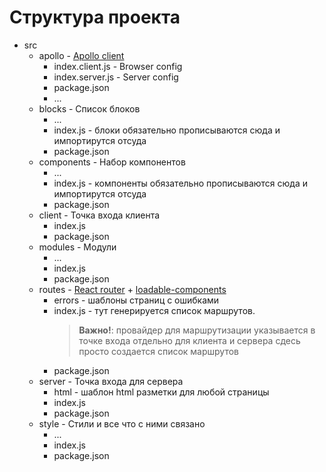 # Структура проекта

* src
    * apollo - [Apollo client](https://www.apollographql.com/)
        * index.client.js - Browser config
        * index.server.js - Server config
        * package.json
        * ...
    * blocks - Список блоков
        * ...
        * index.js - блоки обязательно прописываются сюда и импортирутся отсуда
        * package.json
    * components - Набор компонентов
        * ...
        * index.js - компоненты обязательно прописываются сюда и импортирутся отсуда
        * package.json
    * client - Точка входа клиента
        * index.js 
        * package.json
    * modules - Модули 
        * ...
        * index.js
        * package.json
    * routes - [React router](https://reacttraining.com/) + [loadable-components](https://github.com/smooth-code/loadable-components)
        * errors - шаблоны страниц с ошибками
        * index.js - тут генерируется список маршрутов. 
            > **Важно!**: провайдер для маршрутизации указывается в точке входа отдельно для клиента и сервера
            сдесь просто создается список маршрутов
        * package.json
    * server - Точка входа для сервера
        * html - шаблон html разметки для любой страницы
        * index.js 
        * package.json
    * style - Стили и все что с ними связано
        * ...
        * index.js
        * package.json

